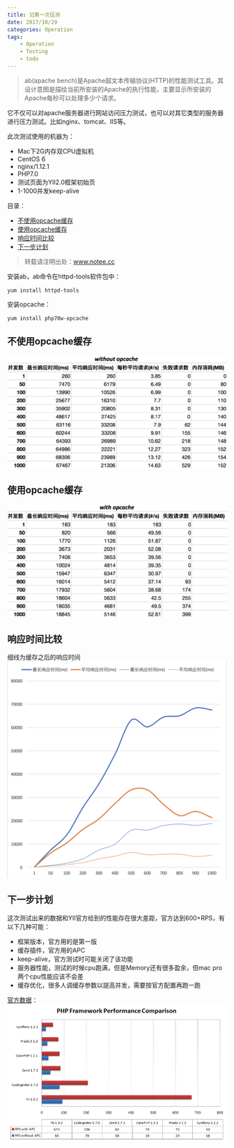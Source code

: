 ```yaml
---
title: 记第一次压测
date: 2017/10/29
categories: Operation
tags:
    - Operation
    - Testing
    - todo
---
```


>ab(apache bench)是Apache超文本传输协议(HTTP)的性能测试工具。其设计意图是描绘当前所安装的Apache的执行性能，主要显示所安装的Apache每秒可以处理多少个请求。

它不仅可以对apache服务器进行网站访问压力测试，也可以对其它类型的服务器进行压力测试。比如nginx、tomcat、IIS等。

此次测试使用的机器为：
- Mac下2G内存双CPU虚拟机
- CentOS 6
- nginx/1.12.1
- PHP7.0
- 测试页面为YII2.0框架初始页
- 1-1000并发keep-alive

目录：
<!-- MarkdownTOC -->

- [不使用opcache缓存](#%E4%B8%8D%E4%BD%BF%E7%94%A8opcache%E7%BC%93%E5%AD%98)
- [使用opcache缓存](#%E4%BD%BF%E7%94%A8opcache%E7%BC%93%E5%AD%98)
- [响应时间比较](#%E5%93%8D%E5%BA%94%E6%97%B6%E9%97%B4%E6%AF%94%E8%BE%83)
- [下一步计划](#%E4%B8%8B%E4%B8%80%E6%AD%A5%E8%AE%A1%E5%88%92)

<!-- /MarkdownTOC -->

<!-- more -->

> 转载请注明出处：www.notee.cc

安装ab，ab命令在httpd-tools软件包中：

    yum install httpd-tools

安装opcache：

    yum install php70w-opcache

<a name="%E4%B8%8D%E4%BD%BF%E7%94%A8opcache%E7%BC%93%E5%AD%98"></a>
## 不使用opcache缓存

![without_opcache](/images/Operation/testing_ab/without_opcache.png)

<a name="%E4%BD%BF%E7%94%A8opcache%E7%BC%93%E5%AD%98"></a>
## 使用opcache缓存

![with_opcache](/images/Operation/testing_ab/with_opcache.png)

<a name="%E5%93%8D%E5%BA%94%E6%97%B6%E9%97%B4%E6%AF%94%E8%BE%83"></a>
## 响应时间比较

细线为缓存之后的响应时间
![response_time_chart](/images/Operation/testing_ab/response_time_chart.png)

<a name="%E4%B8%8B%E4%B8%80%E6%AD%A5%E8%AE%A1%E5%88%92"></a>
## 下一步计划

这次测试出来的数据和YII官方给到的性能存在很大差距，官方达到600+RPS，有以下几种可能：
- 框架版本，官方用的是第一版
- 缓存插件，官方用的APC
- keep-alive，官方测试时可能关闭了该功能
- 服务器性能，测试的时候cpu跑满，但是Memory还有很多盈余，但mac pro两个cpu性能应该不会差
- 缓存优化，很多人调缓存参数以提高并发，需要按官方配置再跑一跑

[官方数据](http://www.yiichina.com/performance)：
![response_time_chart](/images/Operation/testing_ab/performance_YII.png)
